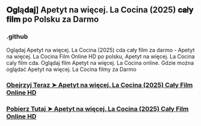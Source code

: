 ## 𝐎𝐠𝐥ą𝐝𝐚𝐣] Apetyt na więcej. La Cocina (2025) 𝐜𝐚ł𝐲 𝐟𝐢𝐥𝐦 po Polsku za Darmo

### .github

Oglądaj Apetyt na więcej. La Cocina (2025) cda cały film za darmo - Apetyt na więcej. La Cocina Film Online HD po polsku, Apetyt na więcej. La Cocina caly film cda. Oglądaj film Apetyt na więcej. La Cocina online. Gdzie można oglądać Apetyt na więcej. La Cocina filmy za Darmo

### [Obejrzyj Teraz ➤ Apetyt na więcej. La Cocina (2025) Cały Film Online HD](https://watching4khdmovies.blogspot.com/2025/04/la-cocina.html)

### [Pobierz Tutaj ➤ Apetyt na więcej. La Cocina (2025) Cały Film Online HD](https://watching4khdmovies.blogspot.com/2025/04/la-cocina.html)

